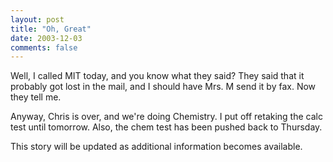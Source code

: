 ```yaml
---
layout: post
title: "Oh, Great"
date: 2003-12-03
comments: false
---
```

Well, I called MIT today, and you know what they said? They said that it
probably got lost in the mail, and I should have Mrs. M send it by fax. Now
they tell me.




Anyway, Chris is over, and we're doing Chemistry. I put off retaking the calc
test until tomorrow. Also, the chem test has been pushed back to Thursday.




This story will be updated as additional information becomes available.
